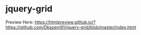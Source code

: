 # jquery-grid
Preview Here:
https://htmlpreview.github.io/?https://github.com/Dkazem91/jquery-grid/blob/master/index.html
